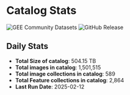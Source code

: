 # Catalog Stats

![GEE Community Datasets](https://img.shields.io/endpoint?url=https://gist.githubusercontent.com/samapriya/34bc0c1280d475d3a69e3b60a706226e/raw/community.json)
![GitHub Release](https://img.shields.io/github/v/release/samapriya/awesome-gee-community-datasets)

## Daily Stats

<!-- START_MARKER -->
* **Total Size of catalog**: 504.15 TB
* **Total images in catalog**: 1,501,515
* **Total image collections in catalog**: 589
* **Total Feature collections in catalog**: 2,864
* **Last Run Date**: 2025-02-12
<!-- END_MARKER -->
